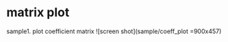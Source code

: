 matrix plot
===========

sample1. plot coefficient matrix
![screen shot](sample/coeff_plot =900x457)


